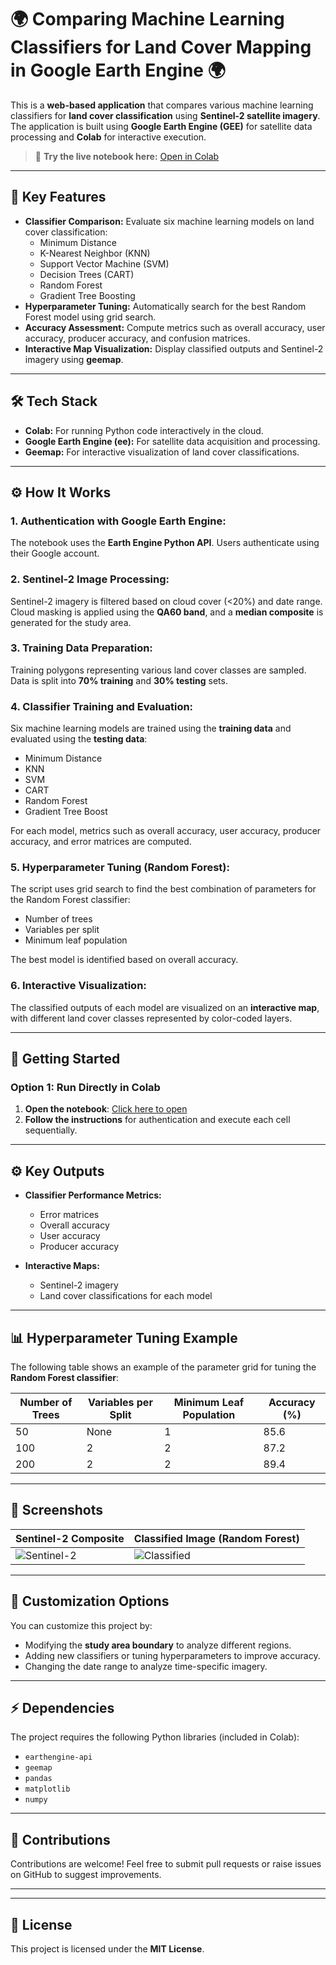 # 🌍 Comparing Machine Learning Classifiers for Land Cover Mapping in Google Earth Engine 🌍

This is a **web-based application** that compares various machine learning classifiers for **land cover classification** using **Sentinel-2 satellite imagery**. The application is built using **Google Earth Engine (GEE)** for satellite data processing and **Colab** for interactive execution.

> 🚀 **Try the live notebook here:** [Open in Colab](https://colab.research.google.com/drive/1DM5DY2cs2x-NTMmzPcAKDmrjjcp8urkO)

---

## 🌟 **Key Features**
- **Classifier Comparison:** Evaluate six machine learning models on land cover classification:
  - Minimum Distance  
  - K-Nearest Neighbor (KNN)  
  - Support Vector Machine (SVM)  
  - Decision Trees (CART)  
  - Random Forest  
  - Gradient Tree Boosting  
- **Hyperparameter Tuning:** Automatically search for the best Random Forest model using grid search.
- **Accuracy Assessment:** Compute metrics such as overall accuracy, user accuracy, producer accuracy, and confusion matrices.
- **Interactive Map Visualization:** Display classified outputs and Sentinel-2 imagery using **geemap**.

---

## 🛠️ **Tech Stack**
- **Colab:** For running Python code interactively in the cloud.
- **Google Earth Engine (ee):** For satellite data acquisition and processing.
- **Geemap:** For interactive visualization of land cover classifications.

---

## ⚙️ **How It Works**

### 1. **Authentication with Google Earth Engine:**  
   The notebook uses the **Earth Engine Python API**. Users authenticate using their Google account.

### 2. **Sentinel-2 Image Processing:**  
   Sentinel-2 imagery is filtered based on cloud cover (<20%) and date range. Cloud masking is applied using the **QA60 band**, and a **median composite** is generated for the study area.

### 3. **Training Data Preparation:**  
   Training polygons representing various land cover classes are sampled. Data is split into **70% training** and **30% testing** sets.

### 4. **Classifier Training and Evaluation:**  
   Six machine learning models are trained using the **training data** and evaluated using the **testing data**:
   - Minimum Distance  
   - KNN  
   - SVM  
   - CART  
   - Random Forest  
   - Gradient Tree Boost  

   For each model, metrics such as overall accuracy, user accuracy, producer accuracy, and error matrices are computed.

### 5. **Hyperparameter Tuning (Random Forest):**  
   The script uses grid search to find the best combination of parameters for the Random Forest classifier:
   - Number of trees  
   - Variables per split  
   - Minimum leaf population  

   The best model is identified based on overall accuracy.

### 6. **Interactive Visualization:**  
   The classified outputs of each model are visualized on an **interactive map**, with different land cover classes represented by color-coded layers.

---

## 🔧 **Getting Started**

### Option 1: Run Directly in Colab  
1. **Open the notebook**: [Click here to open](https://colab.research.google.com/drive/1DM5DY2cs2x-NTMmzPcAKDmrjjcp8urkO)  
2. **Follow the instructions** for authentication and execute each cell sequentially.

---

## ⚙️ **Key Outputs**
- **Classifier Performance Metrics:**  
  - Error matrices  
  - Overall accuracy  
  - User accuracy  
  - Producer accuracy  

- **Interactive Maps:**  
  - Sentinel-2 imagery  
  - Land cover classifications for each model  

---

## 📊 **Hyperparameter Tuning Example**
The following table shows an example of the parameter grid for tuning the **Random Forest classifier**:

| Number of Trees | Variables per Split | Minimum Leaf Population | Accuracy (%) |
|----------------|---------------------|-------------------------|--------------|
| 50             | None                | 1                       | 85.6         |
| 100            | 2                   | 2                       | 87.2         |
| 200            | 2                   | 2                       | 89.4         |

---

## 📸 **Screenshots**
| Sentinel-2 Composite           | Classified Image (Random Forest)     |
|--------------------------------|--------------------------------------|
| ![Sentinel-2](https://user-images.com/placeholder1.png) | ![Classified](https://user-images.com/placeholder2.png) |

---

## 📝 **Customization Options**
You can customize this project by:
- Modifying the **study area boundary** to analyze different regions.
- Adding new classifiers or tuning hyperparameters to improve accuracy.
- Changing the date range to analyze time-specific imagery.

---

## ⚡ **Dependencies**
The project requires the following Python libraries (included in Colab):
- `earthengine-api`
- `geemap`
- `pandas`
- `matplotlib`
- `numpy`

---

## 🤝 **Contributions**
Contributions are welcome! Feel free to submit pull requests or raise issues on GitHub to suggest improvements.

---



---

## 📜 **License**
This project is licensed under the **MIT License**.
